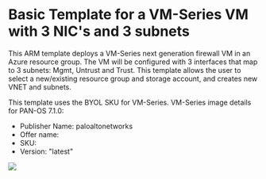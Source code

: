 # Basic Template for a VM-Series VM with 3 NIC's and 3 subnets

This ARM template deploys a VM-Series next generation firewall VM in an Azure resource group. The VM will be configured with 3 interfaces that map to 3 subnets: Mgmt, Untrust and Trust. This template allows the user to select a new/existing resource group and storage account, and creates new VNET and subnets.  

This template uses the BYOL SKU for VM-Series. VM-Series image details for PAN-OS 7.1.0:
* Publisher Name: paloaltonetworks
* Offer name:
* SKU:
* Version: "latest"

<a href="https://portal.azure.com/#create/Microsoft.Template/uri/https%3a%2f%2fraw.githubusercontent.com%2fPaloAltoNetworks%2fazure%2fmaster%2fbasic-template1-byol%2fCreateUiDefinition.json%3ftoken%3dAJHjA_JvAm6B2B4zGArVKJdUVv56oJQjks5W8bBpwA%253D%253D" target="_blank">
    <img src="http://azuredeploy.net/deploybutton.png"/>
</a>